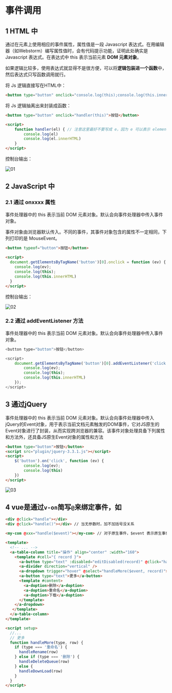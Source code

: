 # 事件调用

## 1 HTML 中

通过在元素上使用相应的事件属性，属性值是一段 Javascript 表达式。在用编辑器（如Webstorm）编写属性值时，会有代码提示功能，证明此处确实是Javascript 表达式。在表达式中 this 表示当前元素 **DOM 元素对象**。

如果逻辑比较多，使用表达式就显得不是很方便，可以将**逻辑包装进一个函数**中，然后表达式只写函数调用就行。

将 Js 逻辑直接写在HTML中：
 
```html
<button type="button" onclick="console.log(this);console.log(this.innerHTML)">按钮</button>
```

将 Js 逻辑抽离出来封装成函数：

``` html
<button type="button" onclick="handler(this)">按钮</button>

<script>
    function handler(el) { // 注意这里最好不要写成 e，因为 e 可以表示 element（元素）、event(事件)、error（错误），应该写成element、event、error，或简写 el、ev、err
        console.log(el)
        console.log(el.innerHTML)
    }
</script>
```

控制台输出：

![01](https://image.newarea.site/20230829/01.png)

## 2 JavaScript 中

### 2.1 通过 onxxxx 属性

事件处理器中的 this 表示当前 DOM 元素对象。默认会向事件处理器中传入事件对象。

事件对象由浏览器默认传入。不同的事件，其事件对象包含的属性不一定相同，下列打印的是 MouseEvent。

```html
<button typeof="button">按钮</button>
    
<script>
  document.getElementsByTagName('button')[0].onclick = function (ev) {
    console.log(ev);
    console.log(this);
    console.log(this.innerHTML)
  }
</script>
```

控制台输出：

![02](https://image.newarea.site/20230829/02.png)

### 2.2 通过 addEventListener 方法

事件处理器中的 this 表示当前 DOM 元素对象。默认会向事件处理器中传入事件对象。

```js
<button type="button">按钮</button>

<script>
    document.getElementsByTagName('button')[0].addEventListener('click', function (ev) {
        console.log(ev);
        console.log(this);
        console.log(this.innerHTML)
    });
</script>
```

## 3 通过jQuery

事件处理器中的 this 表示当前 DOM 元素对象。默认会向事件处理器中传入jQuery的Event对象，用于表示当前文档元素触发的DOM事件，它对JS原生的Event对象进行了封装，从而实现跨浏览器的兼容。该事件对象处理具备下列属性和方法外，还具备JS原生Event对象的属性和方法

```html
<button type="button">按钮</button>
<script src="plugin/jquery-3.3.1.js"></script>
<script>
    $('button').on('click', function (ev) {
        console.log(ev);
        console.log(this)
    })
</script>
```

![03](https://image.newarea.site/20230829/03.png)

## 4 vue是通过`v-on`简写`@`来绑定事件，如

```html
<div @click="handle"></div>
<div @click="handle()"></div> // 当无参数时，加不加括号没关系

<my-com @xxx="handle($event)"></my-com> // 对于原生事件，$event 表示原生事件对象；对于自定义事件，$event 表示事件参数
```

```html
<template>
  <!-- ... -->
  <a-table-column title="操作" align="center" :width="160">
    <template #cell="{ record }">
      <a-button type="text" :disabled="editDisabled(record)" @click="handleEdit(record)">编辑</a-button>
      <a-divider direction="vertical" />
      <a-dropdown trigger="hover" @select="handleMore($event, record)">
      <a-button type="text">更多</a-button>
      <template #content>
        <a-doption>删除</a-doption>
        <a-doption>重命名</a-doption>
        <a-doption>下载</a-doption>
      </template>
    </a-dropdown>
   </template>
  </a-table-column>
</template>

<script setup>
  //...
  // 更多
  function handleMore(type, row) {
    if (type === '重命名') {
      handleRename(row)
    } else if (type === '删除') {
      handleDeleteQueue(row)
    } else {
      handleDownLoad(row)
    }
  }
</script>
```
